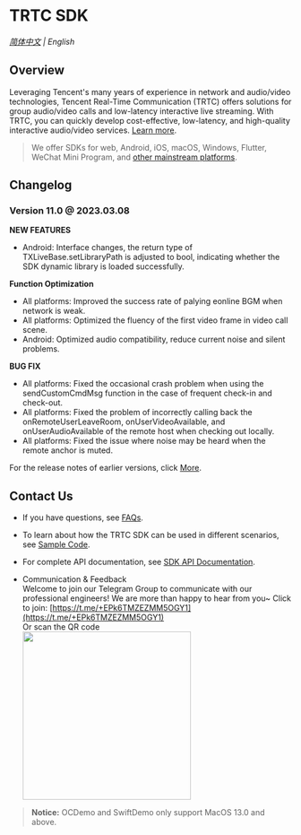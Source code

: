 # TRTC SDK

_[简体中文](README-zh_CN.md) | English_
## Overview

Leveraging Tencent's many years of experience in network and audio/video technologies, Tencent Real-Time Communication (TRTC) offers solutions for group audio/video calls and low-latency interactive live streaming. With TRTC, you can quickly develop cost-effective, low-latency, and high-quality interactive audio/video services. [Learn more](https://www.tencentcloud.com/document/product/647/35078).

> We offer SDKs for web, Android, iOS, macOS, Windows, Flutter, WeChat Mini Program, and [other mainstream platforms](https://github.com/LiteAVSDK?q=TRTC_&type=all&sort=).



## Changelog

### Version 11.0 @ 2023.03.08

**NEW FEATURES**
- Android: Interface changes, the return type of TXLiveBase.setLibraryPath is adjusted to bool, indicating whether the SDK dynamic library is loaded successfully.

**Function Optimization**
- All platforms: Improved the success rate of palying eonline BGM when network is weak.
- All platforms: Optimized the fluency of the first video frame in video call scene.
- Android: Optimized audio compatibility, reduce current noise and silent problems.

**BUG FIX**
- All platforms: Fixed the occasional crash problem when using the sendCustomCmdMsg function in the case of frequent check-in and check-out.
- All platforms: Fixed the problem of incorrectly calling back the onRemoteUserLeaveRoom, onUserVideoAvailable, and onUserAudioAvailable of the remote host when checking out locally.
- All platforms: Fixed the issue where noise may be heard when the remote anchor is muted.


For the release notes of earlier versions, click [More](https://www.tencentcloud.com/document/product/647/39426).


## Contact Us
- If you have questions, see [FAQs](https://www.tencentcloud.com/document/product/647/36057).

- To learn about how the TRTC SDK can be used in different scenarios, see [Sample Code](https://www.tencentcloud.com/document/product/647/42963).

- For complete API documentation, see [SDK API Documentation](https://www.tencentcloud.com/document/product/647/35119).

- Communication & Feedback   
Welcome to join our Telegram Group to communicate with our professional engineers! We are more than happy to hear from you~
Click to join: [https://t.me/+EPk6TMZEZMM5OGY1](https://t.me/+EPk6TMZEZMM5OGY1)   
Or scan the QR code   
  <img src="https://qcloudimg.tencent-cloud.cn/raw/79cbfd13877704ff6e17f30de09002dd.jpg" width="300px">    

>**Notice:** 
> OCDemo and SwiftDemo only support MacOS 13.0 and above.
